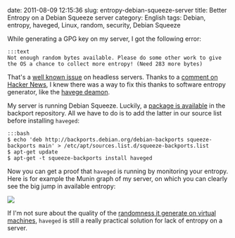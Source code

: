 date: 2011-08-09 12:15:36
slug: entropy-debian-squeeze-server
title: Better Entropy on a Debian Squeeze server
category: English
tags: Debian, entropy, haveged, Linux, random, security, Debian Squeeze

While generating a GPG key on my server, I got the following error:

    :::text
    Not enough random bytes available. Please do some other work to give the OS a chance to collect more entropy! (Need 283 more bytes)

That's a [well known issue](http://otrs.menandmice.com/otrs/public.pl?Action=PublicFAQ&ItemID=122) on headless servers. Thanks to a [comment on Hacker News](http://news.ycombinator.com/item?id=2703349), I knew there was a way to fix this thanks to software entropy generator, like the [havege deamon](http://www.issihosts.com/haveged/).

My server is running Debian Squeeze. Luckily, a [package is available](http://packages.debian.org/squeeze-backports/haveged) in the backport repository. All we have to do is to add the latter in our source list before installing `haveged`:

    :::bash
    $ echo 'deb http://backports.debian.org/debian-backports squeeze-backports main' > /etc/apt/sources.list.d/squeeze-backports.list
    $ apt-get update
    $ apt-get -t squeeze-backports install haveged

Now you can get a proof that `haveged` is running by monitoring your entropy. Here is for example the Munin graph of my server, on which you can clearly see the big jump in available entropy:

![](/static/uploads/2011/07/increased-entropy-with-haveged.png)

If I'm not sure about the quality of the [randomness it generate on virtual machines](http://jakob.engbloms.se/archives/1374), `haveged` is still a really practical solution for lack of entropy on a server.
